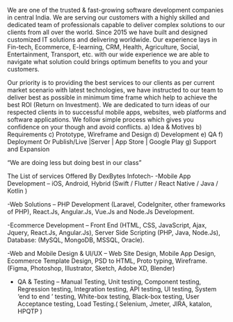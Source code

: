 We are one of the trusted & fast-growing software development companies in central India. We are serving our customers with a highly skilled and dedicated team of professionals capable to deliver complex solutions to our clients from all over the world.
Since 2015 we have built and designed customized IT solutions and delivering worldwide. Our experience lays in Fin-tech, Ecommerce, E-learning, CRM, Health, Agriculture, Social, Entertainment, Transport, etc. with our wide experience we are able to navigate what solution could brings optimum benefits to you and your customers.  

Our priority is to providing the best services to our clients as per current market scenario with latest technologies, we have instructed to our team to deliver best as possible in minimum time frame which help to achieve the best ROI (Return on Investment). We are dedicated to turn ideas of our respected clients in to successful mobile apps, websites, web platforms and software applications.
We follow simple process which gives you confidence on your though and avoid conflicts.
a) Idea & Motives 
b) Requirements
c) Prototype, Wireframe and Design
d) Development
e) QA
f) Deployment Or Publish/Live |Server | App Store | Google Play
g) Support and Expansion  


“We are doing less but doing best in our class”

The List of services Offered By DexBytes Infotech- 
-Mobile App Development – iOS, Android, Hybrid (Swift / Flutter / React Native / Java / Kotlin )

-Web Solutions – PHP Development (Laravel, CodeIgniter, other frameworks of PHP), React.Js, Angular.Js, Vue.Js and Node.Js Development.

-Ecommerce Development – Front End (HTML, CSS, JavaScript, Ajax, Jquery, React.Js, Angular.Js), Server Side Scripting (PHP, Java, Node.Js), Database: (MySQL, MongoDB,  MSSQL, Oracle).

-Web and Mobile Design & UI/UX  – Web Site Design, Mobile App Design, Ecommerce Template Design, PSD to HTML, Proto typing, Wireframe. (Figma, Photoshop, Illustrator, Sketch, Adobe XD, Blender)

- QA & Testing – Manual Testing, Unit testing, Component testing, Regression testing, Integration testing, API testing, UI testing, System ‘end to end ’ testing, White-box testing, Black-box testing, User Acceptance testing, Load Testing.( Selenium, Jmeter, JIRA, katalon, HPQTP )
